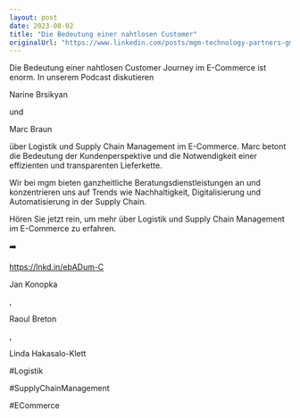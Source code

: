 ```yaml
---
layout: post
date: 2023-08-02
title: "Die Bedeutung einer nahtlosen Customer"
originalUrl: "https://www.linkedin.com/posts/mgm-technology-partners-gmbh_logistik-und-supply-chain-management-der-activity-7088412354677231616-7aFF?utm_source=share&utm_medium=member_desktop"
---
```


Die Bedeutung einer nahtlosen Customer Journey im E-Commerce ist enorm. In unserem Podcast diskutieren

Narine Brsikyan

und

Marc Braun

über Logistik und Supply Chain Management im E-Commerce. Marc betont die Bedeutung der Kundenperspektive und die Notwendigkeit einer effizienten und transparenten Lieferkette.

Wir bei mgm bieten ganzheitliche Beratungsdienstleistungen an und konzentrieren uns auf Trends wie Nachhaltigkeit, Digitalisierung und Automatisierung in der Supply Chain.

Hören Sie jetzt rein, um mehr über Logistik und Supply Chain Management im E-Commerce zu erfahren.

➡️

https://lnkd.in/ebADum-C

Jan Konopka

,

Raoul Breton

,

Linda Hakasalo-Klett

#Logistik

#SupplyChainManagement

#ECommerce